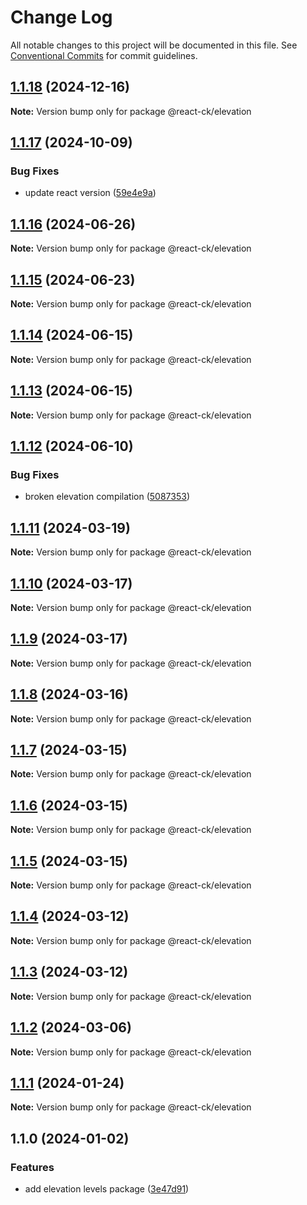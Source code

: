 # Change Log

All notable changes to this project will be documented in this file.
See [Conventional Commits](https://conventionalcommits.org) for commit guidelines.

## [1.1.18](https://github.com/abelflopes/react-ck/compare/@react-ck/elevation@1.1.17...@react-ck/elevation@1.1.18) (2024-12-16)

**Note:** Version bump only for package @react-ck/elevation





## [1.1.17](https://github.com/abelflopes/react-ck/compare/@react-ck/elevation@1.1.16...@react-ck/elevation@1.1.17) (2024-10-09)


### Bug Fixes

* update react version ([59e4e9a](https://github.com/abelflopes/react-ck/commit/59e4e9afa979d29efdc793f3441ed528971844ca))



## [1.1.16](https://github.com/abelflopes/react-ck/compare/@react-ck/elevation@1.1.15...@react-ck/elevation@1.1.16) (2024-06-26)

**Note:** Version bump only for package @react-ck/elevation





## [1.1.15](https://github.com/abelflopes/react-ck/compare/@react-ck/elevation@1.1.14...@react-ck/elevation@1.1.15) (2024-06-23)

**Note:** Version bump only for package @react-ck/elevation





## [1.1.14](https://github.com/abelflopes/react-ck/compare/@react-ck/elevation@1.1.13...@react-ck/elevation@1.1.14) (2024-06-15)

**Note:** Version bump only for package @react-ck/elevation





## [1.1.13](https://github.com/abelflopes/react-ck/compare/@react-ck/elevation@1.1.12...@react-ck/elevation@1.1.13) (2024-06-15)

**Note:** Version bump only for package @react-ck/elevation





## [1.1.12](https://github.com/abelflopes/react-ck/compare/@react-ck/elevation@1.1.11...@react-ck/elevation@1.1.12) (2024-06-10)


### Bug Fixes

* broken elevation compilation ([5087353](https://github.com/abelflopes/react-ck/commit/5087353677a29b8db88998cabb0d44e462668178))



## [1.1.11](https://github.com/abelflopes/react-ck/compare/@react-ck/elevation@1.1.10...@react-ck/elevation@1.1.11) (2024-03-19)

**Note:** Version bump only for package @react-ck/elevation





## [1.1.10](https://github.com/abelflopes/react-ck/compare/@react-ck/elevation@1.1.9...@react-ck/elevation@1.1.10) (2024-03-17)

**Note:** Version bump only for package @react-ck/elevation





## [1.1.9](https://github.com/abelflopes/react-ck/compare/@react-ck/elevation@1.1.8...@react-ck/elevation@1.1.9) (2024-03-17)

**Note:** Version bump only for package @react-ck/elevation





## [1.1.8](https://github.com/abelflopes/react-ck/compare/@react-ck/elevation@1.1.7...@react-ck/elevation@1.1.8) (2024-03-16)

**Note:** Version bump only for package @react-ck/elevation





## [1.1.7](https://github.com/abelflopes/react-ck/compare/@react-ck/elevation@1.1.6...@react-ck/elevation@1.1.7) (2024-03-15)

**Note:** Version bump only for package @react-ck/elevation





## [1.1.6](https://github.com/abelflopes/react-ck/compare/@react-ck/elevation@1.1.5...@react-ck/elevation@1.1.6) (2024-03-15)

**Note:** Version bump only for package @react-ck/elevation





## [1.1.5](https://github.com/abelflopes/react-ck/compare/@react-ck/elevation@1.1.4...@react-ck/elevation@1.1.5) (2024-03-15)

**Note:** Version bump only for package @react-ck/elevation





## [1.1.4](https://github.com/abelflopes/react-ck/compare/@react-ck/elevation@1.1.3...@react-ck/elevation@1.1.4) (2024-03-12)

**Note:** Version bump only for package @react-ck/elevation





## [1.1.3](https://github.com/abelflopes/react-ck/compare/@react-ck/elevation@1.1.2...@react-ck/elevation@1.1.3) (2024-03-12)

**Note:** Version bump only for package @react-ck/elevation





## [1.1.2](https://github.com/abelflopes/react-ck/compare/@react-ck/elevation@1.1.1...@react-ck/elevation@1.1.2) (2024-03-06)

**Note:** Version bump only for package @react-ck/elevation





## [1.1.1](https://github.com/abelflopes/react-ck/compare/@react-ck/elevation@1.1.0...@react-ck/elevation@1.1.1) (2024-01-24)

**Note:** Version bump only for package @react-ck/elevation





## 1.1.0 (2024-01-02)


### Features

* add elevation levels package ([3e47d91](https://github.com/abelflopes/react-ck/commit/3e47d91ea6a9fb9c66e2d9befc22718c09e4e836))
